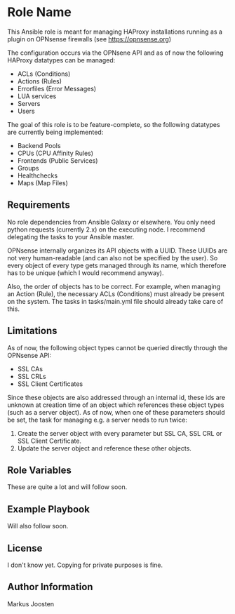 Role Name
=========

This Ansible role is meant for managing HAProxy installations running as a plugin on OPNsense firewalls (see https://opnsense.org)

The configuration occurs via the OPNsene API and as of now the following HAProxy datatypes can be managed:

* ACLs (Conditions)
* Actions (Rules)
* Errorfiles (Error Messages)
* LUA services
* Servers
* Users

The goal of this role is to be feature-complete, so the following datatypes are currently being implemented:

* Backend Pools
* CPUs (CPU Affinity Rules)
* Frontends (Public Services)
* Groups
* Healthchecks
* Maps (Map Files)

Requirements
------------

No role dependencies from Ansible Galaxy or elsewhere. You only need python requests (currently 2.x) on the executing node.
I recommend delegating the tasks to your Ansible master.

OPNsense internally organizes its API objects with a UUID. 
These UUIDs are not very human-readable (and can also not be specified by the user).
So every object of every type gets managed through its name, which therefore has to be unique (which I would recommend anyway).

Also, the order of objects has to be correct.
For example, when managing an Action (Rule), the necessary ACLs (Conditions) must already be present on the system.
The tasks in tasks/main.yml file should already take care of this.

Limitations
--------------

As of now, the following object types cannot be queried directly through the OPNsense API:

* SSL CAs
* SSL CRLs
* SSL Client Certificates

Since these objects are also addressed through an internal id, these ids are unknown at creation time of an object which references these object types (such as a server object).
As of now, when one of these parameters should be set, the task for managing e.g. a server needs to run twice:

1. Create the server object with every parameter but SSL CA, SSL CRL or SSL Client Certificate.
2. Update the server object and reference these other objects.


Role Variables
--------------

These are quite a lot and will follow soon.


Example Playbook
----------------

Will also follow soon.

License
-------

I don't know yet. Copying for private purposes is fine.

Author Information
------------------

Markus Joosten
